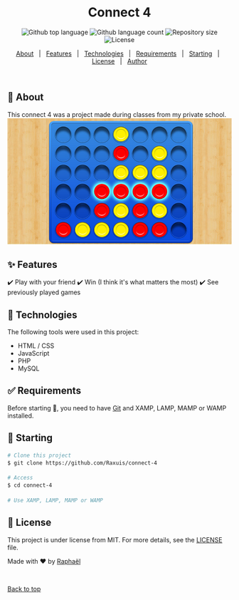 <h1 align="center">Connect 4</h1>

<p align="center">
  <img alt="Github top language" src="https://img.shields.io/github/languages/top/Raxuis/Connect-4?color=56BEB8">

  <img alt="Github language count" src="https://img.shields.io/github/languages/count/Raxuis/Connect-4?color=56BEB8">

  <img alt="Repository size" src="https://img.shields.io/github/repo-size/Raxuis/Connect-4?color=56BEB8">

  <img alt="License" src="https://img.shields.io/github/license/Raxuis/Connect-4?color=56BEB8">

  <!-- <img alt="Github issues" src="https://img.shields.io/github/issues/Raxuis/connect-4?color=56BEB8" /> -->

  <!-- <img alt="Github forks" src="https://img.shields.io/github/forks/Raxuis/connect-4?color=56BEB8" /> -->

  <!-- <img alt="Github stars" src="https://img.shields.io/github/stars/Raxuis/connect-4?color=56BEB8" /> -->
</p>

<!-- Status -->

<!-- <h4 align="center"> 
	🚧  Connect 4 🚀 Under construction...  🚧
</h4> 

<hr> -->

<p align="center">
  <a href="#dart-about">About</a> &#xa0; | &#xa0; 
  <a href="#sparkles-features">Features</a> &#xa0; | &#xa0;
  <a href="#rocket-technologies">Technologies</a> &#xa0; | &#xa0;
  <a href="#white_check_mark-requirements">Requirements</a> &#xa0; | &#xa0;
  <a href="#checkered_flag-starting">Starting</a> &#xa0; | &#xa0;
  <a href="#memo-license">License</a> &#xa0; | &#xa0;
  <a href="https://github.com/Raxuis" target="_blank">Author</a>
</p>

<br>

## :dart: About ##

This connect 4 was a project made during classes from my private school.<br>
![Game cover](assets/connect-4-pic.jpeg)

## :sparkles: Features ##

:heavy_check_mark: Play with your friend
:heavy_check_mark: Win (I think it's what matters the most)
:heavy_check_mark: See previously played games

## :rocket: Technologies ##

The following tools were used in this project:

- HTML / CSS
- JavaScript
- PHP
- MySQL

## :white_check_mark: Requirements ##

Before starting :checkered_flag:, you need to have [Git](https://git-scm.com) and XAMP, LAMP, MAMP or WAMP installed.

## :checkered_flag: Starting ##

```bash
# Clone this project
$ git clone https://github.com/Raxuis/connect-4

# Access
$ cd connect-4

# Use XAMP, LAMP, MAMP or WAMP
```

## :memo: License ##

This project is under license from MIT. For more details, see the [LICENSE](LICENSE.md) file.


Made with :heart: by <a href="https://github.com/Raxuis" target="_blank">Raphaël</a>

&#xa0;

<a href="#top">Back to top</a>
